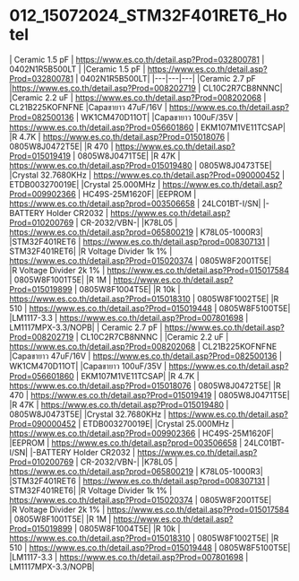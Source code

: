 # 012_15072024_STM32F401RET6_Hotel
| Ceramic 1.5 pF 		| https://www.es.co.th/detail.asp?Prod=032800781 	| 0402N1R5B500LT |
|Ceramic 1.5 pF 		| https://www.es.co.th/detail.asp?Prod=032800781 	| 0402N1R5B500LT|
|---|---|---|
|Ceramic 2.7 pF 		|https://www.es.co.th/detail.asp?Prod=008202719 	| CL10C2R7CB8NNNC|
|Ceramic 2.2 uF 		| https://www.es.co.th/detail.asp?Prod=008202068 	| CL21B225KOFNFNE
|Capaขายาว 47uF/16V 		| https://www.es.co.th/detail.asp?Prod=082500136 		| WK1CM470D11OT|
|Capaขายาว  100uF/35V 	| https://www.es.co.th/detail.asp?Prod=056601860 		| EKM107M1VE11TCSAP|
|R 4.7K 			| https://www.es.co.th/detail.asp?Prod=015018076 	| 0805W8J0472T5E|
|R 470 			| https://www.es.co.th/detail.asp?Prod=015019419 	| 0805W8J0471T5E|
|R 47K			| https://www.es.co.th/detail.asp?Prod=015019480	| 0805W8J0473T5E|
|Crystal 32.7680KHz 	| https://www.es.co.th/detail.asp?Prod=090000452	| ETDB003270019E|
|Crystal 25.000MHz	| https://www.es.co.th/detail.asp?Prod=009902366	| HC49S-25M1620F|
|EEPROM 			| https://www.es.co.th/detail.asp?prod=003506658	| 24LC01BT-I/SN|
|-BATTERY Holder CR2032	| https://www.es.co.th/detail.asp?Prod=010200769	| CR-2032/VBN-|
|K78L05			| https://www.es.co.th/detail.asp?prod=065800219	| K78L05-1000R3|
|STM32F401RET6		| https://www.es.co.th/detail.asp?prod=008307131	| STM32F401RET6|
|R Voltage Divider 1k 1% | https://www.es.co.th/detail.asp?Prod=015020374       | 0805W8F2001T5E|	
|R Voltage Divider 2k 1% | https://www.es.co.th/detail.asp?Prod=015017584	| 0805W8F1001T5E|
|R 1M			| https://www.es.co.th/detail.asp?Prod=015019899	| 0805W8F1004T5E|
|R 10k			| https://www.es.co.th/detail.asp?Prod=015018310	| 0805W8F1002T5E|
|R 510			| https://www.es.co.th/detail.asp?Prod=015019448	| 0805W8F5100T5E|
|LM1117-3.3		| https://www.es.co.th/detail.asp?Prod=007801698 	| LM1117MPX-3.3/NOPB|
| Ceramic 2.7 pF 		| https://www.es.co.th/detail.asp?Prod=008202719 	| CL10C2R7CB8NNNC |
|Ceramic 2.2 uF 		| https://www.es.co.th/detail.asp?Prod=008202068 	| CL21B225KOFNFNE
|Capaขายาว 47uF/16V 		| https://www.es.co.th/detail.asp?Prod=082500136 		| WK1CM470D11OT|
|Capaขายาว  100uF/35V 	| https://www.es.co.th/detail.asp?Prod=056601860 		| EKM107M1VE11TCSAP|
|R 4.7K 			| https://www.es.co.th/detail.asp?Prod=015018076 	| 0805W8J0472T5E|
|R 470 			| https://www.es.co.th/detail.asp?Prod=015019419 	| 0805W8J0471T5E|
|R 47K			| https://www.es.co.th/detail.asp?Prod=015019480	| 0805W8J0473T5E|
|Crystal 32.7680KHz 	| https://www.es.co.th/detail.asp?Prod=090000452	| ETDB003270019E|
|Crystal 25.000MHz	| https://www.es.co.th/detail.asp?Prod=009902366	| HC49S-25M1620F|
|EEPROM 			| https://www.es.co.th/detail.asp?prod=003506658	| 24LC01BT-I/SN|
|-BATTERY Holder CR2032	| https://www.es.co.th/detail.asp?Prod=010200769	| CR-2032/VBN-|
|K78L05			| https://www.es.co.th/detail.asp?prod=065800219	| K78L05-1000R3|
|STM32F401RET6		| https://www.es.co.th/detail.asp?prod=008307131	| STM32F401RET6|
|R Voltage Divider 1k 1% | https://www.es.co.th/detail.asp?Prod=015020374       | 0805W8F2001T5E|	
|R Voltage Divider 2k 1% | https://www.es.co.th/detail.asp?Prod=015017584	| 0805W8F1001T5E|
|R 1M			| https://www.es.co.th/detail.asp?Prod=015019899	| 0805W8F1004T5E|
|R 10k			| https://www.es.co.th/detail.asp?Prod=015018310	| 0805W8F1002T5E|
|R 510			| https://www.es.co.th/detail.asp?Prod=015019448	| 0805W8F5100T5E|
|LM1117-3.3		| https://www.es.co.th/detail.asp?Prod=007801698 	| LM1117MPX-3.3/NOPB|
